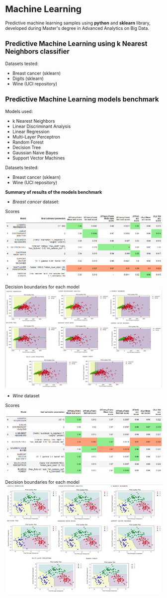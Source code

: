 # Machine Learning
Predictive machine learning samples using **python** and **sklearn** library, developed during Master's degree in Advanced Analytics on Big Data.

## Predictive Machine Learning using k Nearest Neighbors classifier
Datasets tested:
- Breast cancer (sklearn)
- Digits (sklearn)
- Wine (UCI repository)

## Predictive Machine Learning models benchmark
Models used:
- k Nearest Neighbors
- Linear Discriminant Analysis
- Linear Regression
- Multi-Layer Perceptron
- Random Forest
- Decision Tree
- Gaussian Naive Bayes
- Support Vector Machines

Datasets tested:
- Breast cancer (sklearn)
- Wine (UCI repository)

**Summary of results of the models benchmark**
- *Breast cancer* dataset:

Scores
![results_scores](./Models_benchmark/pictures/results_benchmark_breast_cancer.png)

Decision boundaries for each model
![results_decision_boundaries](./Models_benchmark/pictures/results_benchmark_breast_cancer_decision.png)

- *Wine* dataset

Scores
![results_scores](./Models_benchmark/pictures/results_benchmark_wine.png)

Decision boundaries for each model
![results_decision_boundaries](./Models_benchmark/pictures/results_benchmark_wine_decision.png)